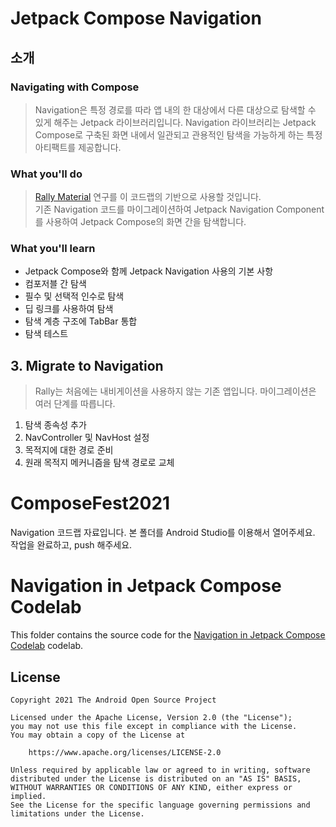 # Jetpack Compose Navigation

## 소개

### Navigating with Compose
> Navigation은 특정 경로를 따라 앱 내의 한 대상에서 다른 대상으로 탐색할 수 있게 해주는 Jetpack 라이브러리입니다.
Navigation 라이브러리는 Jetpack Compose로 구축된 화면 내에서 일관되고 관용적인 탐색을 가능하게 하는 특정 아티팩트를 제공합니다.

### What you'll do
> [Rally Material](https://material.io/design/material-studies/rally.html#about-rally) 연구를 이 코드랩의 기반으로 사용할 것입니다. \
  기존 Navigation 코드를 마이그레이션하여 Jetpack Navigation Component를 사용하여 Jetpack Compose의 화면 간을 탐색합니다.

### What you'll learn
- Jetpack Compose와 함께 Jetpack Navigation 사용의 기본 사항
- 컴포저블 간 탐색
- 필수 및 선택적 인수로 탐색
- 딥 링크를 사용하여 탐색
- 탐색 계층 구조에 TabBar 통합
- 탐색 테스트

## 3. Migrate to Navigation
> Rally는 처음에는 내비게이션을 사용하지 않는 기존 앱입니다. 마이그레이션은 여러 단계를 따릅니다.

1. 탐색 종속성 추가
2. NavController 및 NavHost 설정
3. 목적지에 대한 경로 준비
4. 원래 목적지 메커니즘을 탐색 경로로 교체



# ComposeFest2021
Navigation 코드랩 자료입니다.
본 폴더를 Android Studio를 이용해서 열어주세요.
작업을 완료하고, push 해주세요.

# Navigation in Jetpack Compose Codelab

This folder contains the source code for the
[Navigation in Jetpack Compose Codelab](https://developer.android.com/codelabs/jetpack-compose-navigation)
codelab.

## License
```
Copyright 2021 The Android Open Source Project

Licensed under the Apache License, Version 2.0 (the "License");
you may not use this file except in compliance with the License.
You may obtain a copy of the License at

    https://www.apache.org/licenses/LICENSE-2.0

Unless required by applicable law or agreed to in writing, software
distributed under the License is distributed on an "AS IS" BASIS,
WITHOUT WARRANTIES OR CONDITIONS OF ANY KIND, either express or implied.
See the License for the specific language governing permissions and
limitations under the License.
```
